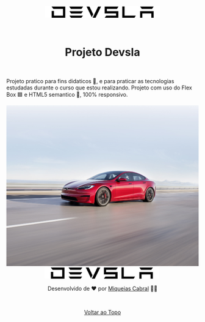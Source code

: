 <div align="center" id="top"> 
  <img src="./images/logo.png" alt="Projeto Devsla" />

  &#xa0;

  <!-- <a href="https://projedevsla.netlify.app">Demo</a> -->
</div>

<h1 align="center">Projeto Devsla </h1>

<br>

Projeto pratico para fins didaticos 🧐, e para praticar as tecnologias estudadas durante o curso que estou realizando. Projeto com uso do Flex Box 🟦 e HTML5 semantico 🥰, 100% responsivo.

<div align="center" id="imagem-apresetations">
  <img src="./images/bg.jpg" alt="Pagina inicial">
  <img src="./images/logo.png" alt="pagina da seção meio">
  <img src="">



Desenvolvido de ❤️ por <a href="https://github.com/miqueiascabral" target="_blank">Miqueias Cabral</a>
🧑‍💻

&#xa0;

<a href="#top">Voltar ao Topo </a>
